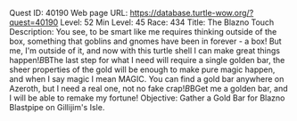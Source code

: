 Quest ID: 40190
Web page URL: https://database.turtle-wow.org/?quest=40190
Level: 52
Min Level: 45
Race: 434
Title: The Blazno Touch
Description: You see, to be smart like me requires thinking outside of the box, something that goblins and gnomes have been in forever - a box! But me, I'm outside of it, and now with this turtle shell I can make great things happen!$B$BThe last step for what I need will require a single golden bar, the sheer properties of the gold will be enough to make pure magic happen, and when I say magic I mean MAGIC. You can find a gold bar anywhere on Azeroth, but I need a real one, not no fake crap!$B$BGet me a golden bar, and I will be able to remake my fortune!
Objective: Gather a Gold Bar for Blazno Blastpipe on Gillijim's Isle.
